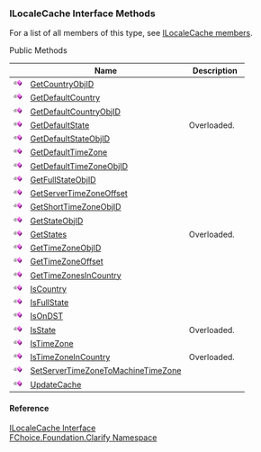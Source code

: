 ﻿### ILocaleCache Interface Methods

For a list of all members of this type, see [ILocaleCache members](fcSDK~FChoice.Foundation.Clarify.ILocaleCache_members.md).

Public Methods

|   | Name | Description |
| --- | --- | --- |
| ![ Method](dotnetimages/Method.png) | [GetCountryObjID](fcSDK~FChoice.Foundation.Clarify.ILocaleCache~GetCountryObjID.md) |   |
| ![ Method](dotnetimages/Method.png) | [GetDefaultCountry](fcSDK~FChoice.Foundation.Clarify.ILocaleCache~GetDefaultCountry.md) |   |
| ![ Method](dotnetimages/Method.png) | [GetDefaultCountryObjID](fcSDK~FChoice.Foundation.Clarify.ILocaleCache~GetDefaultCountryObjID.md) |   |
| ![ Method](dotnetimages/Method.png) | [GetDefaultState](fcSDK~FChoice.Foundation.Clarify.ILocaleCache~GetDefaultState.md) | Overloaded.    |
| ![ Method](dotnetimages/Method.png) | [GetDefaultStateObjID](fcSDK~FChoice.Foundation.Clarify.ILocaleCache~GetDefaultStateObjID.md) |   |
| ![ Method](dotnetimages/Method.png) | [GetDefaultTimeZone](fcSDK~FChoice.Foundation.Clarify.ILocaleCache~GetDefaultTimeZone.md) |   |
| ![ Method](dotnetimages/Method.png) | [GetDefaultTimeZoneObjID](fcSDK~FChoice.Foundation.Clarify.ILocaleCache~GetDefaultTimeZoneObjID.md) |   |
| ![ Method](dotnetimages/Method.png) | [GetFullStateObjID](fcSDK~FChoice.Foundation.Clarify.ILocaleCache~GetFullStateObjID.md) |   |
| ![ Method](dotnetimages/Method.png) | [GetServerTimeZoneOffset](fcSDK~FChoice.Foundation.Clarify.ILocaleCache~GetServerTimeZoneOffset.md) |   |
| ![ Method](dotnetimages/Method.png) | [GetShortTimeZoneObjID](fcSDK~FChoice.Foundation.Clarify.ILocaleCache~GetShortTimeZoneObjID.md) |   |
| ![ Method](dotnetimages/Method.png) | [GetStateObjID](fcSDK~FChoice.Foundation.Clarify.ILocaleCache~GetStateObjID.md) |   |
| ![ Method](dotnetimages/Method.png) | [GetStates](fcSDK~FChoice.Foundation.Clarify.ILocaleCache~GetStates.md) | Overloaded.    |
| ![ Method](dotnetimages/Method.png) | [GetTimeZoneObjID](fcSDK~FChoice.Foundation.Clarify.ILocaleCache~GetTimeZoneObjID.md) |   |
| ![ Method](dotnetimages/Method.png) | [GetTimeZoneOffset](fcSDK~FChoice.Foundation.Clarify.ILocaleCache~GetTimeZoneOffset.md) |   |
| ![ Method](dotnetimages/Method.png) | [GetTimeZonesInCountry](fcSDK~FChoice.Foundation.Clarify.ILocaleCache~GetTimeZonesInCountry.md) |   |
| ![ Method](dotnetimages/Method.png) | [IsCountry](fcSDK~FChoice.Foundation.Clarify.ILocaleCache~IsCountry.md) |   |
| ![ Method](dotnetimages/Method.png) | [IsFullState](fcSDK~FChoice.Foundation.Clarify.ILocaleCache~IsFullState.md) |   |
| ![ Method](dotnetimages/Method.png) | [IsOnDST](fcSDK~FChoice.Foundation.Clarify.ILocaleCache~IsOnDST.md) |   |
| ![ Method](dotnetimages/Method.png) | [IsState](fcSDK~FChoice.Foundation.Clarify.ILocaleCache~IsState.md) | Overloaded.    |
| ![ Method](dotnetimages/Method.png) | [IsTimeZone](fcSDK~FChoice.Foundation.Clarify.ILocaleCache~IsTimeZone.md) |   |
| ![ Method](dotnetimages/Method.png) | [IsTimeZoneInCountry](fcSDK~FChoice.Foundation.Clarify.ILocaleCache~IsTimeZoneInCountry.md) | Overloaded.    |
| ![ Method](dotnetimages/Method.png) | [SetServerTimeZoneToMachineTimeZone](fcSDK~FChoice.Foundation.Clarify.ILocaleCache~SetServerTimeZoneToMachineTimeZone.md) |   |
| ![ Method](dotnetimages/Method.png) | [UpdateCache](fcSDK~FChoice.Foundation.Clarify.ILocaleCache~UpdateCache.md) |   |





#### Reference

[ILocaleCache Interface](fcSDK~FChoice.Foundation.Clarify.ILocaleCache.md)  
[FChoice.Foundation.Clarify Namespace](fcSDK~FChoice.Foundation.Clarify_namespace.md)